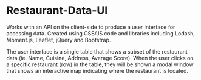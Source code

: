 # Restaurant-Data-UI

Works with an API on the client-side to produce a user interface for accessing data. Created using CSS/JS code and libraries including Lodash, Moment.js, Leaflet, jQuery and Bootstrap.

The user interface is a single table that shows a subset of the restaurant data (ie. Name, Cuisine, Address, Average Score). When the user clicks on a specific restaurant (row) in the table, they will be shown a modal window that shows an interactive map indicating where the restaurant is located.
